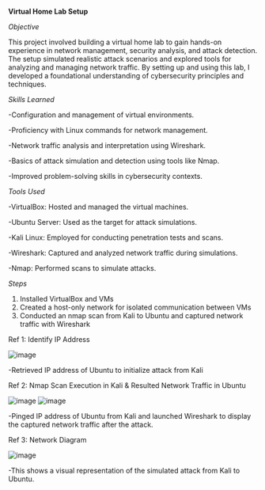 **Virtual Home Lab Setup**

*Objective*

This project involved building a virtual home lab to gain hands-on experience in network management, security analysis, and attack detection. The setup simulated realistic attack scenarios and explored tools for analyzing and managing network traffic. By setting up and using this lab, I developed a foundational understanding of cybersecurity principles and techniques.

*Skills Learned*

-Configuration and management of virtual environments.

-Proficiency with Linux commands for network management.

-Network traffic analysis and interpretation using Wireshark.

-Basics of attack simulation and detection using tools like Nmap.

-Improved problem-solving skills in cybersecurity contexts.

*Tools Used*

-VirtualBox: Hosted and managed the virtual machines.

-Ubuntu Server: Used as the target for attack simulations.

-Kali Linux: Employed for conducting penetration tests and scans.

-Wireshark: Captured and analyzed network traffic during simulations.

-Nmap: Performed scans to simulate attacks.

*Steps*
1. Installed VirtualBox and VMs
2. Created a host-only network for isolated communication between VMs
3. Conducted an nmap scan from Kali to Ubuntu and captured network traffic with Wireshark
   
Ref 1: Identify IP Address

![image](https://github.com/user-attachments/assets/405754dc-7bcd-4c42-b3b9-dd58f92df093)

-Retrieved IP address of Ubuntu to initialize attack from Kali

Ref 2: Nmap Scan Execution in Kali & Resulted Network Traffic in Ubuntu

![image](https://github.com/user-attachments/assets/1c20388f-4c60-420e-be93-56681b8dd7b8)
![image](https://github.com/user-attachments/assets/bc748164-9325-4ecf-a95b-0065328d541c)

-Pinged IP address of Ubuntu from Kali and launched Wireshark to display the captured network traffic after the attack.

Ref 3: Network Diagram

![image](https://github.com/user-attachments/assets/4a98a2fc-aeb7-4573-8a5b-90e92425e1f0)

-This shows a visual representation of the simulated attack from Kali to Ubuntu.


